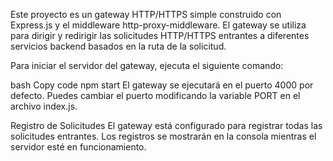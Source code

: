 Este proyecto es un gateway HTTP/HTTPS simple construido con Express.js y el middleware http-proxy-middleware. El gateway se utiliza para dirigir y redirigir las solicitudes HTTP/HTTPS entrantes a diferentes servicios backend basados en la ruta de la solicitud.

Para iniciar el servidor del gateway, ejecuta el siguiente comando:

bash
Copy code
npm start
El gateway se ejecutará en el puerto 4000 por defecto. Puedes cambiar el puerto modificando la variable PORT en el archivo index.js.

Registro de Solicitudes
El gateway está configurado para registrar todas las solicitudes entrantes. Los registros se mostrarán en la consola mientras el servidor esté en funcionamiento.
